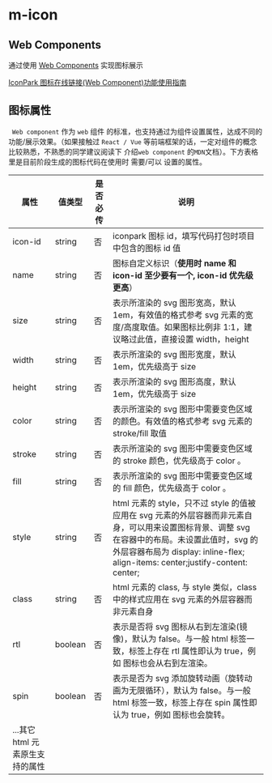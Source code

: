 # m-icon

## Web Components

通过使用 [Web Components](https://developer.mozilla.org/zh-CN/docs/Web/Web_Components) 实现图标展示

[IconPark 图标在线链接(Web Component)功能使用指南](https://bytedance.feishu.cn/wiki/wikcnJZV45hM71QgI60iwkzvXob)

## 图标属性

` Web component` 作为 `web` 组件 的标准，也支持通过为组件设置属性，达成不同的功能/展示效果。（如果接触过 `React / Vue` 等前端框架的话，一定对组件的概念比较熟悉，不熟悉的同学建议阅读下 介绍`web component` 的`MDN`文档）。下方表格里是目前阶段生成的图标代码在使用时 需要/可以 设置的属性。

| 属性                            | 值类型  | 是否必传 | 说明                                                                                                                                                                                                                              |
| ------------------------------- | ------- | -------- | --------------------------------------------------------------------------------------------------------------------------------------------------------------------------------------------------------------------------------- |
| icon-id                         | string  | 否       | iconpark 图标 id，填写代码打包时项目中包含的图标 id 值                                                                                                                                                                            |
| name                            | string  | 否       | 图标自定义标识（**使用时 name 和 icon-id 至少要有一个, icon-id 优先级更高**）                                                                                                                                                     |
| size                            | string  | 否       | 表示所渲染的 svg 图形宽高，默认 1em，有效值的格式参考 svg 元素的宽度/高度取值。如果图标比例非 1:1，建议略过此值，直接设置 width，height                                                                                           |
| width                           | string  | 否       | 表示所渲染的 svg 图形宽度，默认 1em，优先级高于 size                                                                                                                                                                              |
| height                          | string  | 否       | 表示所渲染的 svg 图形高度，默认 1em，优先级高于 size                                                                                                                                                                              |
| color                           | string  | 否       | 表示所渲染的 svg 图形中需要变色区域的颜色。有效值的格式参考 svg 元素的 stroke/fill 取值                                                                                                                                           |
| stroke                          | string  | 否       | 表示所渲染的 svg 图形中需要变色区域的 stroke 颜色，优先级高于 color 。                                                                                                                                                            |
| fill                            | string  | 否       | 表示所渲染的 svg 图形中需要变色区域的 fill 颜色，优先级高于 color 。                                                                                                                                                              |
| style                           | string  | 否       | html 元素的 style，只不过 style 的值被应用在 svg 元素的外层容器而非元素自身，可以用来设置图标背景、调整 svg 在容器中的布局。未设置此值时，svg 的外层容器布局为 display: inline-flex; align-items: center;justify-content: center; |
| class                           | string  | 否       | html 元素的 class, 与 style 类似，class 中的样式应用在 svg 元素的外层容器而非元素自身                                                                                                                                             |
| rtl                             | boolean | 否       | 表示是否将 svg 图标从右到左渲染(镜像)，默认为 false。与一般 html 标签一致，标签上存在 rtl 属性即认为 true，例如<iconpark-icon rtl="false" icon-id="xxx"></iconpark-icon> 图标也会从右到左渲染。                                   |
| spin                            | boolean | 否       | 表示是否为 svg 添加旋转动画（旋转动画为无限循环），默认为 false。与一般 html 标签一致，标签上存在 spin 属性即认为 true，例如<iconpark-icon spin="false" icon-id="xxx"></iconpark-icon> 图标也会旋转。                             |
| ...其它 html 元素原生支持的属性 |
